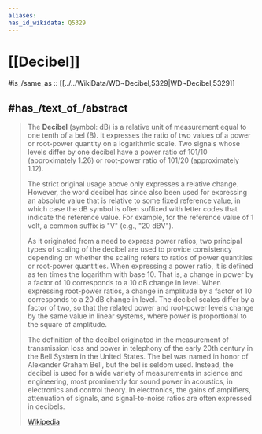 ```yaml
---
aliases:
has_id_wikidata: Q5329
---
```


# [[Decibel]] 

#is_/same_as :: [[../../WikiData/WD~Decibel,5329|WD~Decibel,5329]] 

## #has_/text_of_/abstract 

> The **Decibel** (symbol: dB) is a relative unit of measurement equal to one tenth of a bel (B). It expresses the ratio of two values of a power or root-power quantity on a logarithmic scale. Two signals whose levels differ by one decibel have a power ratio of 101/10 (approximately 1.26) or root-power ratio of 101/20 (approximately 1.12). 
>
> The strict original usage above only expresses a relative change. However, the word decibel has since also been used for expressing an absolute value that is relative to some fixed reference value, in which case the dB symbol is often suffixed with letter codes that indicate the reference value. For example, for the reference value of 1 volt, a common suffix is "V" (e.g., "20 dBV").
>
> As it originated from a need to express power ratios, two principal types of scaling of the decibel are used to provide consistency depending on whether the scaling refers to ratios of power quantities or root-power quantities. When expressing a power ratio, it is defined as ten times the logarithm with base 10. That is, a change in power by a factor of 10 corresponds to a 10 dB change in level. When expressing root-power ratios, a change in amplitude by a factor of 10 corresponds to a 20 dB change in level. The decibel scales differ by a factor of two, so that the related power and root-power levels change by the same value in linear systems, where power is proportional to the square of amplitude.
>
> The definition of the decibel originated in the measurement of transmission loss and power in telephony of the early 20th century in the Bell System in the United States. The bel was named in honor of Alexander Graham Bell, but the bel is seldom used. Instead, the decibel is used for a wide variety of measurements in science and engineering, most prominently for sound power in acoustics, in electronics and control theory. In electronics, the gains of amplifiers, attenuation of signals, and signal-to-noise ratios are often expressed in decibels.
>
> [Wikipedia](https://en.wikipedia.org/wiki/Decibel) 

